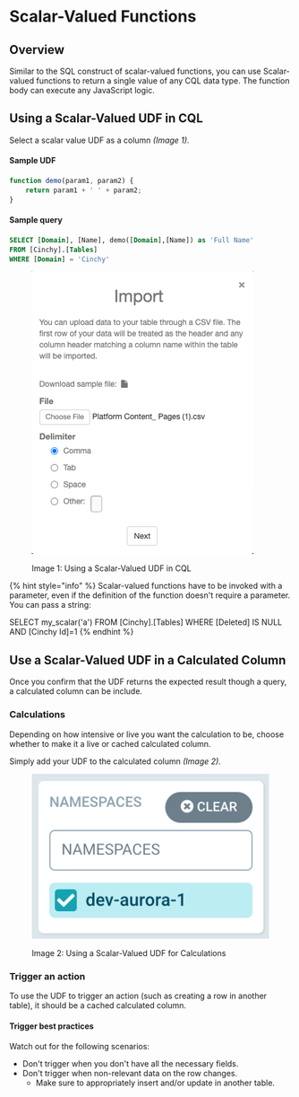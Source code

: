 # Scalar-Valued Functions

## Overview

Similar to the SQL construct of scalar-valued functions, you can use Scalar-valued functions to return a single value of any CQL data type. The function body can execute any JavaScript logic.

## Using a Scalar-Valued UDF in CQL

Select a scalar value UDF as a column _(Image 1)._

#### Sample UDF

```javascript
function demo(param1, param2) { 
    return param1 + ' ' + param2;
}
```

#### Sample query

```sql
SELECT [Domain], [Name], demo([Domain],[Name]) as 'Full Name'
FROM [Cinchy].[Tables]
WHERE [Domain] = 'Cinchy'
```

<figure><img src="../../../../.gitbook/assets/image (530).png" alt=""><figcaption><p>Image 1: Using a Scalar-Valued UDF in CQL</p></figcaption></figure>

{% hint style="info" %}
Scalar-valued functions have to be invoked with a parameter, even if the definition of the function doesn't require a parameter. You can pass a string:

SELECT my\_scalar('a') FROM \[Cinchy].\[Tables] WHERE \[Deleted] IS NULL AND \[Cinchy Id]=1
{% endhint %}

## Use a Scalar-Valued UDF in a Calculated Column

Once you confirm that the UDF returns the expected result though a query, a calculated column can be include. 

### Calculations

Depending on how intensive or live you want the calculation to be, choose whether to make it a live or cached calculated column.

Simply add your UDF to the calculated column _(Image 2)._

<figure><img src="../../../../.gitbook/assets/image (233).png" alt=""><figcaption><p>Image 2: Using a Scalar-Valued UDF for Calculations</p></figcaption></figure>

### Trigger an action

To use the UDF to trigger an action (such as creating a row in another table), it should be a cached calculated column. 

#### Trigger best practices

Watch out for the following scenarios:

* Don't trigger when you don't have all the necessary fields.
* Don't trigger when non-relevant data on the row changes.
  * Make sure to appropriately insert and/or update in another table.
